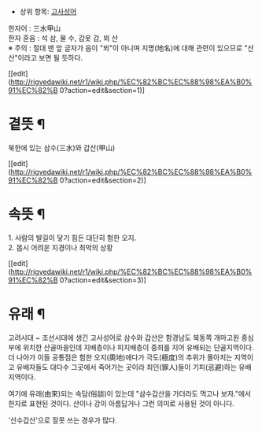   * 상위 항목: [고사성어](%EA%B3%A0%EC%82%AC%EC%84%B1%EC%96%B4.md)  

한자어 : 三水甲山  
한자 훈음 : 석 삼, 물 수, 갑옷 갑, 뫼 산  
※ 주의 : 절대 맨 앞 글자가 음이 "뫼"이 아니며 지명(地名)에 대해 관련이 있으므로 "산 산"이라고 보면 될 듯하다.

[[edit](http://rigvedawiki.net/r1/wiki.php/%EC%82%BC%EC%88%98%EA%B0%91%EC%82%B
0?action=edit&section=1)]

# 곁뜻 ¶

북한에 있는 삼수(三水)와 갑산(甲山)

[[edit](http://rigvedawiki.net/r1/wiki.php/%EC%82%BC%EC%88%98%EA%B0%91%EC%82%B
0?action=edit&section=2)]

# 속뜻 ¶

1\. 사람의 발길이 닿기 힘든 대단히 험한 오지.  
2\. 몹시 어려운 지경이나 최악의 상황

[[edit](http://rigvedawiki.net/r1/wiki.php/%EC%82%BC%EC%88%98%EA%B0%91%EC%82%B
0?action=edit&section=3)]

# 유래 ¶

고려시대 ~ 조선시대에 생긴 고사성어로 삼수와 갑산은 함경남도 북동쪽 개마고원 중심부에 위치한 산골마을인데 지배층이나 피지배층이 중죄를 지어
유배되는 단골지역이다. 더 나아가 이들 공통점은 험한 오지(奧地)에다가 극도(極度)의 추위가 몰아치는 지역이고 유배자들도 대다수 그곳에서
죽어가는 곳이라 죄인(罪人)들이 기피(忌避)하는 유배지역이다.

  

여기에 유래(由來)되는 속담(俗談)이 있는데 "삼수갑산을 가더라도 먹고나 보자."에서 한자로 표현된 것이다. 산이나 강이 아름답거나 그런
의미로 사용된 것이 아니다.

  

'산수갑산'으로 잘못 쓰는 경우가 많다.

  

  
  

